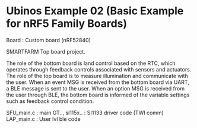 Ubinos Example 02 (Basic Example for nRF5 Family Boards)
===============================================================================


Board : Custom board (nRF52840)

SMARTFARM Top board project.


The role of the bottom board is land control based on the RTC, which operates through feedback controls associated with sensors and actuators.
The role of the top board is to measure illumination and communicate with the user.
When an event MSG is received from the bottom board via UART, a BLE message is sent to the user.
When an option MSG is received from the user through BLE, the bottom board is informed of the variable settings such as feedback control condition.


SFU_main.c : main 
GT.., si115x.. : SI1133 driver code (TWI comm)
LAP_main.c : User lvl ble code
